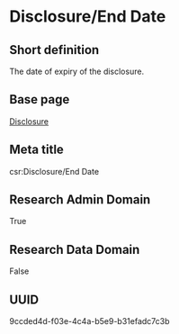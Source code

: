 # Disclosure/End Date
## Short definition
The date of expiry of the disclosure.
## Base page
[Disclosure](../../Objects/Disclosure.md)
## Meta title
csr:Disclosure/End Date
## Research Admin Domain
True
## Research Data Domain
False
## UUID
9ccded4d-f03e-4c4a-b5e9-b31efadc7c3b
